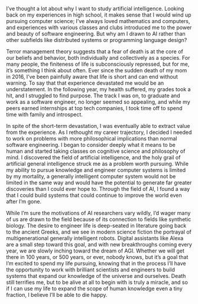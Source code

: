 I’ve thought a lot about why I want to study artificial intelligence. Looking back on my experiences in high school, it makes sense that I would wind up pursuing computer science; I’ve always loved mathematics and computers, and experiences with various classes and clubs introduced me to the power and beauty of software engineering. But why am I drawn to AI rather than other subfields like distributed systems or programming language design?

Terror management theory suggests that a fear of death is at the core of our beliefs and behavior, both individually and collectively as a species. For many people, the finiteness of life is subconsciously repressed, but for me, it’s something I think about often. Ever since the sudden death of my mom in 2016, I’ve been painfully aware that life is short and can end without warning. To say that that experience devastated me would be an understatement. In the following year, my health suffered, my grades took a hit, and I struggled to find purpose. The track I was on, to graduate and work as a software engineer, no longer seemed so appealing, and while my peers earned internships at top tech companies, I took time off to spend time with family and introspect.

In spite of the short-term devastation, I was eventually able to extract value from the experience. As I rethought my career trajectory, I decided I needed to work on problems with more philosophical implications than normal software engineering. I began to consider deeply what it means to be human and started taking classes on cognitive science and philosophy of mind. I discovered the field of artificial intelligence, and the holy grail of artificial general intelligence struck me as a problem worth pursuing. While my ability to pursue knowledge and engineer computer systems is limited by my mortality, a generally intelligent computer system would not be limited in the same way and would have the potential to generate far greater discoveries than I could ever hope to. Through the field of AI, I found a way that I could build systems that could continue to improve the world even after I’m gone.

While I’m sure the motivations of AI researchers vary wildly, I’d wager many of us are drawn to the field because of its connection to fields like synthetic biology. The desire to engineer life is deep-seated in literature going back to the ancient Greeks, and we see in modern science fiction the portrayal of multigenerational generally intelligent robots. Digital assistants like Alexa are a small step toward this goal, and with new breakthroughs coming every year, we are slowly inching toward the dream of AGI. Whether we will get there in 100 years, or 500 years, or ever, nobody knows, but it’s a goal that I’m excited to spend my life pursuing, knowing that in the process I’ll have the opportunity to work with brilliant scientists and engineers to build systems that expand our knowledge of the universe and ourselves. Death still terrifies me, but to be alive at all to begin with is truly a miracle, and so if I can use my life to expand the scope of human knowledge even a tiny fraction, I believe I’ll be able to die happy.
